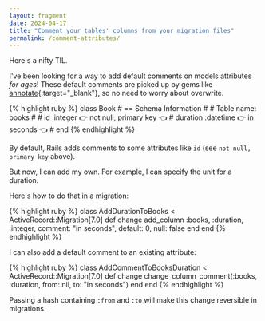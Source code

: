 ```yaml
---
layout: fragment
date: 2024-04-17
title: "Comment your tables' columns from your migration files"
permalink: /comment-attributes/
---
```


Here's a nifty TIL.

I've been looking for a way to add default comments on models attributes *for ages*! These default comments are picked up by gems like [annotate](https://github.com/ctran/annotate_models){:target="\_blank"}, so no need to worry about overwrite.

{% highlight ruby %}
  class Book
    # == Schema Information
    #
    # Table name: books
    #
    #  id          :integer    👉 not null, primary key 👈
    #  duration    :datetime   👉 in seconds 👈
    #
  end
{% endhighlight %}

By default, Rails adds comments to some attributes like `id` (see `not null, primary key` above).

But now, I can add my own. For example, I can specify the unit for a duration.

Here's how to do that in a migration:

{% highlight ruby %}
class AddDurationToBooks < ActiveRecord::Migration[7.0]
  def change
    add_column :books, :duration, :integer, comment: "in seconds", default: 0, null: false
  end
end
{% endhighlight %}

I can also add a default comment to an existing attribute:

{% highlight ruby %}
class AddCommentToBooksDuration < ActiveRecord::Migration[7.0]
  def change
    change_column_comment(:books, :duration, from: nil, to: "in seconds")
  end
end
{% endhighlight %}

Passing a hash containing `:from` and `:to` will make this change reversible in migrations.
